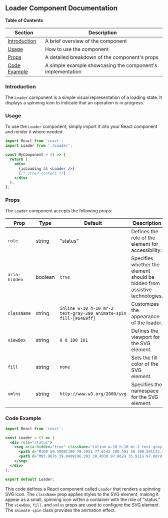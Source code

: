 ## Loader Component Documentation

**Table of Contents**

| Section | Description |
|---|---|
| [Introduction](#introduction) |  A brief overview of the component |
| [Usage](#usage) | How to use the component |
| [Props](#props) |  A detailed breakdown of the component's props |
| [Code Example](#code-example) | A simple example showcasing the component's implementation |


### Introduction 
The `Loader` component is a simple visual representation of a loading state. It displays a spinning icon to indicate that an operation is in progress. 

### Usage 
To use the `Loader` component, simply import it into your React component and render it where needed.

```jsx
import React from 'react';
import Loader from './Loader';

const MyComponent = () => {
  return (
    <div>
      {isLoading && <Loader />}
      {/* Other content */}
    </div>
  );
};
```

### Props

The `Loader` component accepts the following props:

| Prop | Type | Default | Description |
|---|---|---|---|
| `role` | string | "status" |  Defines the role of the element for accessibility. |
| `aria-hidden` | boolean | `true` | Specifies whether the element should be hidden from assistive technologies. |
| `className` | string | `inline w-10 h-10 mr-2 text-gray-200 animate-spin fill-[#6469ff]` |  Customizes the appearance of the loader. |
| `viewBox` | string | `0 0 100 101` | Defines the viewport for the SVG element. |
| `fill` | string | `none` | Sets the fill color of the SVG element. |
| `xmlns` | string | `http://www.w3.org/2000/svg` | Specifies the namespace for the SVG element. |

### Code Example

```jsx
import React from 'react';

const Loader = () => (
  <div role="status">
    <svg aria-hidden="true" className="inline w-10 h-10 mr-2 text-gray-200 animate-spin fill-[#6469ff]" viewBox="0 0 100 101" fill="none" xmlns="http://www.w3.org/2000/svg">
      <path d="M100 50.5908C100 78.2051 77.6142 100.591 50 100.591C22.3858 100.591 0 78.2051 0 50.5908C0 22.9766 22.3858 0.59082 50 0.59082C77.6142 0.59082 100 22.9766 100 50.5908ZM9.08144 50.5908C9.08144 73.1895 27.4013 91.5094 50 91.5094C72.5987 91.5094 90.9186 73.1895 90.9186 50.5908C90.9186 27.9921 72.5987 9.67226 50 9.67226C27.4013 9.67226 9.08144 27.9921 9.08144 50.5908Z" fill="currentColor" />
      <path d="M93.9676 39.0409C96.393 38.4038 97.8624 35.9116 97.0079 33.5539C95.2932 28.8227 92.871 24.3692 89.8167 20.348C85.8452 15.1192 80.8826 10.7238 75.2124 7.41289C69.5422 4.10194 63.2754 1.94025 56.7698 1.05124C51.7666 0.367541 46.6976 0.446843 41.7345 1.27873C39.2613 1.69328 37.813 4.19778 38.4501 6.62326C39.0873 9.04874 41.5694 10.4717 44.0505 10.1071C47.8511 9.54855 51.7191 9.52689 55.5402 10.0491C60.8642 10.7766 65.9928 12.5457 70.6331 15.2552C75.2735 17.9648 79.3347 21.5619 82.5849 25.841C84.9175 28.9121 86.7997 32.2913 88.1811 35.8758C89.083 38.2158 91.5421 39.6781 93.9676 39.0409Z" fill="currentFill" />
    </svg>
  </div>
);

export default Loader;
```

This code defines a React component called `Loader` that renders a spinning SVG icon. The `className` prop applies styles to the SVG element, making it appear as a small, spinning icon within a container with the role of "status." The `viewBox`, `fill`, and `xmlns` props are used to configure the SVG element. The `animate-spin` class provides the animation effect. 
